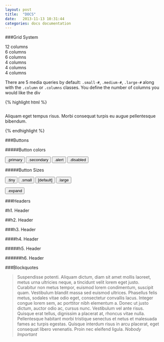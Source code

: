 ```yaml
---
layout: post
title:  "DOCS"
date:   2013-11-13 10:31:44
categories: docs documentation
---
```


###Grid System

<p>
	<div class="demo">
		<div class="row">
			<div class="small-12 medium-12 large-12 columns">
				12 columns
			</div>
		</div>
		<div class="row">
			<div class="small-12 medium-6 large-6 columns">
				6 columns
			</div>
			<div class="small-12 medium-6 large-6 columns">
				6 columns
			</div>
		</div>
		<div class="row">
			<div class="small-12 medium-4 large-4 columns">
				4 columns
			</div>
			<div class="small-12 medium-4 large-4 columns">
				4 columns
			</div>
			<div class="small-12 medium-4 large-4 columns">
				4 columns
			</div>
		</div>
	</div>
</p>

<p>There are 5 media queries by default: <code>.small-#</code>, <code>.medium-#</code>, <code>.large-#</code> along with the <code>.column</code> or <code>.columns</code> classes. You define the number of columns you would like the div 

<p>
{% highlight html %}
<div class="row">
	<div class="small-12 medium-8 large-6 columns">
		<p>Aliquam eget tempus risus. Morbi consequat turpis eu augue pellentesque bibendum.</p>
	</div>
</div>
{% endhighlight %}
</p>

###Buttons

#####Button colors

<button class="primary small">.primary</button>
<button class="secondary small">.secondary</button>
<button class="alert small">.alert</button>
<button class="disabled small">.disabled</button>

#####Button Sizes

<button class="primary tiny">.tiny</button>
<button class="primary small">.small</button>
<button class="primary">[default]</button>
<button class="primary large">.large</button>
<p><button class="primary expand large">.expand</button></p>

###Headers

#h1. Header

##h2. Header

###h3. Header

####h4. Header

#####h5. Header

######h6. Header

###Blockquotes

> Suspendisse potenti. Aliquam dictum, diam sit amet mollis laoreet, metus urna ultricies neque, a tincidunt velit lorem eget justo. Curabitur non metus tempor, euismod lorem condimentum, suscipit quam. Vestibulum blandit massa sed euismod ultrices. Phasellus felis metus, sodales vitae odio eget, consectetur convallis lacus. Integer congue lorem sem, ac porttitor nibh elementum a. Donec ut justo dictum, auctor odio ac, cursus nunc. Vestibulum vel ante risus. Quisque erat tellus, dignissim a placerat at, rhoncus vitae nulla. Pellentesque habitant morbi tristique senectus et netus et malesuada fames ac turpis egestas. Quisque interdum risus in arcu placerat, eget consequat libero venenatis. Proin nec eleifend ligula. <cite>Nobody Important</cite>